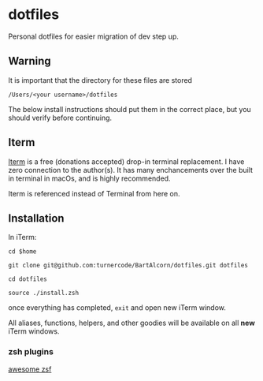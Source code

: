 # dotfiles

Personal dotfiles for easier migration of dev step up.

## Warning

It is important that the directory for these files are stored

`/Users/<your username>/dotfiles`

The below install instructions should put them in the correct place, but you should verify before continuing.

## Iterm

[Iterm](https://iterm2.com/) is a free (donations accepted) drop-in terminal replacement. I have zero connection to the author(s). It has many enchancements over the built in terminal in macOs, and is highly recommended.

Iterm is referenced instead of Terminal from here on.

## Installation

In iTerm:

`cd $home`

`git clone git@github.com:turnercode/BartAlcorn/dotfiles.git dotfiles`

`cd dotfiles`

`source ./install.zsh`

once everything has completed, `exit` and open new iTerm window.

All aliases, functions, helpers, and other goodies will be available on all **new** iTerm windows.

### zsh plugins

[awesome zsf](https://github.com/unixorn/awesome-zsh-plugins#plugins)
